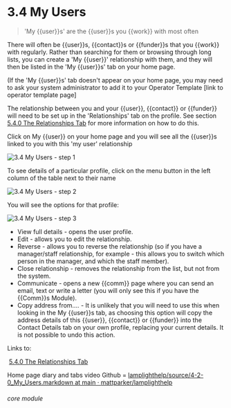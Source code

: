 # 3.4 My Users

> 'My {{user}}s' are the {{user}}s you {{work}} with most often

There will often be {{user}}s, {{contact}}s or {{funder}}s that you {{work}} with regularly. Rather than searching for them or browsing through long lists, you can create a 'My {{user}}' relationship with them, and they will then be listed in the 'My {{user}}s' tab on your home page. 

(If the 'My {{user}}s' tab doesn't appear on your home page, you may need to ask your system administrator to add it to your Operator Template [link to operator template page]

The relationship between you and your {{user}}, {{contact}} or {{funder}} will need to be set up in the 'Relationships' tab on the profile.  See section [5.4.0 The Relationships Tab](/help/index/p/5.4.0) for more information on how to do this. 

Click on My {{user}} on your home page and you will see all the {{user}}s linked to you with this &#039;my user&#039; relationship

![3.4 My Users - step 1](3.4_My_Users_im_1.png)

 To see details of a particular profile, click on the menu button in the left column of the table next to their name

![3.4 My Users - step 2](3.4_My_Users_im_2.png)

You will see the options for that profile:

![3.4 My Users - step 3](3.4_My_Users_im_3.png)

- View full details - opens the user profile.
- Edit - allows you to edit the relationship. 
- Reverse - allows you to reverse the relationship (so if you have a manager/staff relationship, for example - this allows you to switch which person in the manager, and which the staff member).
- Close relationship - removes the relationship from the list, but not from the system.
- Communicate - opens a new {{comm}} page where you can send an email, text or write a letter (you will only see this if you have the {{Comm}}s Module).
- Copy address from.... - It is unlikely that you will need to use this when looking in the My {{user}}s tab, as choosing this option will copy the address details of this {{user}}, {{contact}} or {{funder}} into the Contact Details tab on your own profile, replacing your current details. It is not possible to undo this action. 
 


Links to:

 [5.4.0 The Relationships Tab](https://github.com/mattparker/lamplighthelp/blob/main/help/index/p/5.4.0)


Home page diary and tabs video
Github = [lamplighthelp](https://github.com/mattparker/lamplighthelp/blob/main/source/4-2-0_My_Users.markdown)[/source/4-2-0_My_Users.markdown at main · ](https://github.com/mattparker/lamplighthelp/blob/main/source/4-2-0_My_Users.markdown)[mattparker](https://github.com/mattparker/lamplighthelp/blob/main/source/4-2-0_My_Users.markdown)[/](https://github.com/mattparker/lamplighthelp/blob/main/source/4-2-0_My_Users.markdown)[lamplighthelp](https://github.com/mattparker/lamplighthelp/blob/main/source/4-2-0_My_Users.markdown)


###### core module
